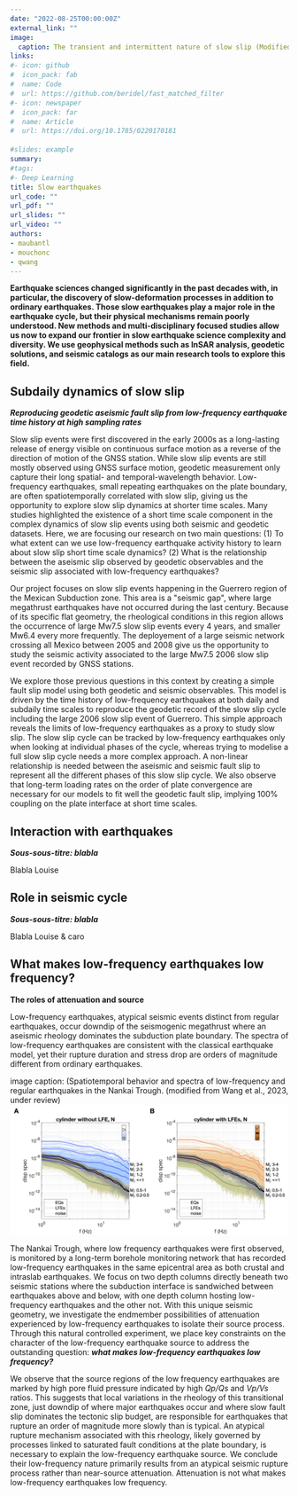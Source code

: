 ```yaml
---
date: "2022-08-25T00:00:00Z"
external_link: ""
image:
  caption: The transient and intermittent nature of slow slip (Modified from Jolivet & Frank, 2020)
links:
#- icon: github
#  icon_pack: fab
#  name: Code
#  url: https://github.com/beridel/fast_matched_filter
#- icon: newspaper
#  icon_pack: far
#  name: Article
#  url: https://doi.org/10.1785/0220170181

#slides: example
summary:
#tags:
#- Deep Learning
title: Slow earthquakes
url_code: ""
url_pdf: ""
url_slides: ""
url_video: ""
authors:
- maubantl
- mouchonc
- qwang
---
```


**Earthquake sciences changed significantly in the past decades with, in particular, the discovery of slow-deformation processes in addition to ordinary earthquakes.  Those slow earthquakes play a major role in the earthquake cycle, but their physical mechanisms remain poorly understood. New methods and multi-disciplinary focused studies allow us now to expand our frontier in slow earthquake science complexity and diversity. We use geophysical methods such as InSAR analysis, geodetic solutions, and seismic catalogs as our main research tools to explore this field.**

## Subdaily dynamics of slow slip
**_Reproducing geodetic aseismic fault slip from low-frequency earthquake time history at high sampling rates_**

Slow slip events were first discovered in the early 2000s as a long-lasting release of energy visible on continuous surface motion as a reverse of the direction of motion of the GNSS station. While slow slip events are still mostly observed using GNSS surface motion, geodetic measurement only capture their long spatial- and temporal-wavelength behavior. Low-frequency earthquakes, small repeating earthquakes on the plate boundary, are often spatiotemporally correlated with slow slip, giving us the opportunity to explore slow slip dynamics at shorter time scales. Many studies highlighted the existence of a short time scale component in the complex dynamics of slow slip events using both seismic and geodetic datasets. Here, we are focusing our research on two main questions: (1) To what extent can we use low-frequency earthquake activity history to learn about slow slip short time scale dynamics? (2) What is the relationship between the aseismic slip observed by geodetic observables and the seismic slip associated with low-frequency earthquakes?


Our project focuses on slow slip events happening in the Guerrero region of the Mexican Subduction zone. This area is a "seismic gap", where large megathrust earthquakes have not occurred during the last century. Because of its specific flat geometry, the rheological conditions in this region allows the occurrence of large Mw7.5 slow slip events every 4 years, and smaller Mw6.4 every more frequently. The deployement of a large seismic network crossing all Mexico between 2005 and 2008 give us the opportunity to study the seismic activity associated to the large Mw7.5 2006 slow slip event recorded by GNSS stations.

We explore those previous questions in this context by creating a simple fault slip model using both geodetic and seismic observables. This model is driven by the time history of low-frequency earthquakes at both daily and subdaily time scales to reproduce the geodetic record of the slow slip cycle including the large 2006 slow slip event of Guerrero. This simple approach reveals the limits of low-frequency earthquakes as a proxy to study slow slip. The slow slip cycle can be tracked by low-frequency earthquakes only when looking at individual phases of the cycle, whereas trying to modelise a full slow slip cycle needs a more complex approach. A non-linear relationship is needed between the aseismic and seismic fault slip to represent all the different phases of this slow slip cycle. We also observe that long-term loading rates on the order of plate convergence are necessary for our models to fit well the geodetic fault slip, implying 100% coupling on the plate interface at short time scales.



## Interaction with earthquakes
**_Sous-sous-titre: blabla_**

Blabla Louise

## Role in seismic cycle
**_Sous-sous-titre: blabla_**

Blabla Louise & caro

## What makes low-frequency earthquakes low frequency?
**The roles of attenuation and source**

Low-frequency earthquakes, atypical seismic events distinct from regular earthquakes, occur downdip of the seismogenic megathrust where an aseismic rheology dominates the subduction plate boundary. The spectra of low-frequency earthquakes are consistent with the classical earthquake model, yet their rupture duration and stress drop are orders of magnitude different from ordinary earthquakes. 

image
  caption: (Spatiotemporal behavior and spectra of low-frequency and regular earthquakes in the Nankai Trough. (modified from Wang et al., 2023, under review)
![](fig_qy1.png)

The Nankai Trough, where low frequency earthquakes were first observed, is monitored by a long-term borehole monitoring network that has recorded low-frequency earthquakes in the same epicentral area as both crustal and intraslab earthquakes. We focus on two depth columns directly beneath two seismic stations where the subduction interface is sandwiched between earthquakes above and below, with one depth column hosting low-frequency earthquakes and the other not. With this unique seismic geometry, we investigate the endmember possibilities of attenuation experienced by low-frequency earthquakes to isolate their source process. Through this natural controlled experiment, we place key constraints on the character of the low-frequency earthquake source to address the outstanding question: **_what makes low-frequency earthquakes low frequency?_**

We observe that the source regions of the low frequency earthquakes are marked by high pore fluid pressure indicated by high _Qp/Qs_ and _Vp/Vs_ ratios. This suggests that local variations in the rheology of this transitional zone, just downdip of where major earthquakes occur and where slow fault slip dominates the tectonic slip budget, are responsible for earthquakes that rupture an order of magnitude more slowly than is typical. An atypical rupture mechanism associated with this rheology, likely governed by processes linked to saturated fault conditions at the plate boundary, is necessary to explain the low-frequency earthquake source. We conclude their low-frequency nature primarily results from an atypical seismic rupture process rather than near-source attenuation. Attenuation is not what makes low-frequency earthquakes low frequency.

